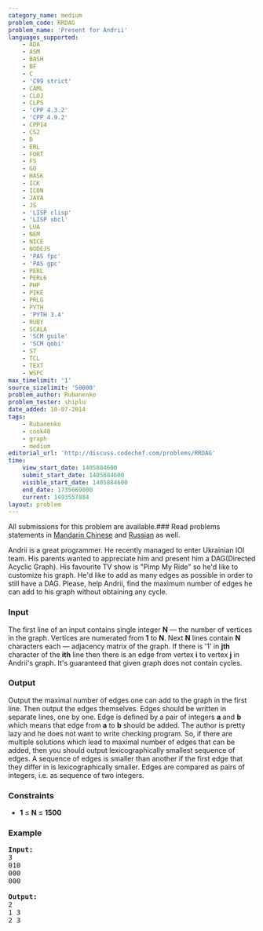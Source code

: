 ```yaml
---
category_name: medium
problem_code: RRDAG
problem_name: 'Present for Andrii'
languages_supported:
    - ADA
    - ASM
    - BASH
    - BF
    - C
    - 'C99 strict'
    - CAML
    - CLOJ
    - CLPS
    - 'CPP 4.3.2'
    - 'CPP 4.9.2'
    - CPP14
    - CS2
    - D
    - ERL
    - FORT
    - FS
    - GO
    - HASK
    - ICK
    - ICON
    - JAVA
    - JS
    - 'LISP clisp'
    - 'LISP sbcl'
    - LUA
    - NEM
    - NICE
    - NODEJS
    - 'PAS fpc'
    - 'PAS gpc'
    - PERL
    - PERL6
    - PHP
    - PIKE
    - PRLG
    - PYTH
    - 'PYTH 3.4'
    - RUBY
    - SCALA
    - 'SCM guile'
    - 'SCM qobi'
    - ST
    - TCL
    - TEXT
    - WSPC
max_timelimit: '1'
source_sizelimit: '50000'
problem_author: Rubanenko
problem_tester: shiplu
date_added: 10-07-2014
tags:
    - Rubanenko
    - cook48
    - graph
    - medium
editorial_url: 'http://discuss.codechef.com/problems/RRDAG'
time:
    view_start_date: 1405884600
    submit_start_date: 1405884600
    visible_start_date: 1405884600
    end_date: 1735669800
    current: 1493557884
layout: problem
---
```

All submissions for this problem are available.###  Read problems statements in [Mandarin Chinese](http://www.codechef.com/download/translated/COOK48/mandarin2/RRDAG.pdf) and [Russian](http://www.codechef.com/download/translated/COOK48/russian/RRDAG.pdf) as well.

Andrii is a great programmer. He recently managed to enter Ukrainian IOI team. His parents wanted to appreciate him and present him a DAG(Directed Acyclic Graph). His favourite TV show is "Pimp My Ride" so he'd like to customize his graph. He'd like to add as many edges as possible in order to still have a DAG. Please, help Andrii, find the maximum number of edges he can add to his graph without obtaining any cycle.

### Input

The first line of an input contains single integer **N** — the number of vertices in the graph. Vertices are numerated from **1** to **N**. Next **N** lines contain **N** characters each — adjacency matrix of the graph. If there is '1' in **jth** character of the **ith** line then there is an edge from vertex **i** to vertex **j** in Andrii's graph. It's guaranteed that given graph does not contain cycles.

### Output

Output the maximal number of edges one can add to the graph in the first line. Then output the edges themselves. Edges should be written in separate lines, one by one. Edge is defined by a pair of integers **a** and **b** which means that edge from **a** to **b** should be added. 
The author is pretty lazy and he does not want to write checking program. So, if there are multiple solutions which lead to maximal number of edges that can be added, then you should output lexicographically smallest sequence of edges. A sequence of edges is smaller than another if the first edge that they differ in is lexicographically smaller. Edges are compared as pairs of integers, i.e. as sequence of two integers.

### Constraints

- **1** ≤ **N** ≤ **1500**

### Example

<pre><b>Input:</b>
3
010
000
000

<b>Output:</b>
2
1 3
2 3
</pre>